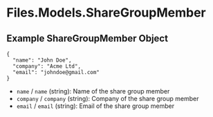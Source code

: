 # Files.Models.ShareGroupMember

## Example ShareGroupMember Object

```
{
  "name": "John Doe",
  "company": "Acme Ltd",
  "email": "johndoe@gmail.com"
}
```

* `name` / `name`  (string): Name of the share group member
* `company` / `company`  (string): Company of the share group member
* `email` / `email`  (string): Email of the share group member
